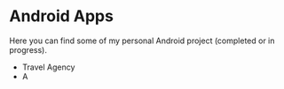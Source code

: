 # Android Apps

Here you can find some of my personal Android project (completed or in progress).
- Travel Agency 
-   A

